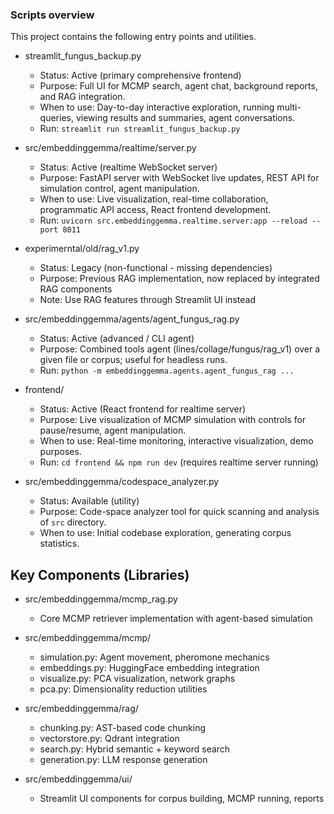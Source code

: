 ### Scripts overview

This project contains the following entry points and utilities.

- streamlit_fungus_backup.py
  - Status: Active (primary comprehensive frontend)
  - Purpose: Full UI for MCMP search, agent chat, background reports, and RAG integration.
  - When to use: Day-to-day interactive exploration, running multi-queries, viewing results and summaries, agent conversations.
  - Run: `streamlit run streamlit_fungus_backup.py`

- src/embeddinggemma/realtime/server.py
  - Status: Active (realtime WebSocket server) 
  - Purpose: FastAPI server with WebSocket live updates, REST API for simulation control, agent manipulation.
  - When to use: Live visualization, real-time collaboration, programmatic API access, React frontend development.
  - Run: `uvicorn src.embeddinggemma.realtime.server:app --reload --port 8011`

- experimerntal/old/rag_v1.py
  - Status: Legacy (non-functional - missing dependencies)
  - Purpose: Previous RAG implementation, now replaced by integrated RAG components
  - Note: Use RAG features through Streamlit UI instead

- src/embeddinggemma/agents/agent_fungus_rag.py
  - Status: Active (advanced / CLI agent)
  - Purpose: Combined tools agent (lines/collage/fungus/rag_v1) over a given file or corpus; useful for headless runs.
  - Run: `python -m embeddinggemma.agents.agent_fungus_rag ...`

  

  

- frontend/
  - Status: Active (React frontend for realtime server)
  - Purpose: Live visualization of MCMP simulation with controls for pause/resume, agent manipulation.
  - When to use: Real-time monitoring, interactive visualization, demo purposes.
  - Run: `cd frontend && npm run dev` (requires realtime server running)

- src/embeddinggemma/codespace_analyzer.py
  - Status: Available (utility)
  - Purpose: Code-space analyzer tool for quick scanning and analysis of `src` directory.
  - When to use: Initial codebase exploration, generating corpus statistics.

## Key Components (Libraries)

- src/embeddinggemma/mcmp_rag.py
  - Core MCMP retriever implementation with agent-based simulation

- src/embeddinggemma/mcmp/
  - simulation.py: Agent movement, pheromone mechanics  
  - embeddings.py: HuggingFace embedding integration
  - visualize.py: PCA visualization, network graphs
  - pca.py: Dimensionality reduction utilities

- src/embeddinggemma/rag/
  - chunking.py: AST-based code chunking
  - vectorstore.py: Qdrant integration
  - search.py: Hybrid semantic + keyword search
  - generation.py: LLM response generation

- src/embeddinggemma/ui/
  - Streamlit UI components for corpus building, MCMP running, reports


